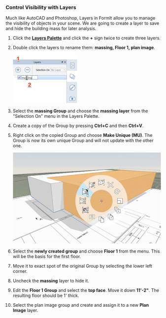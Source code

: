 ### Control Visibility with Layers
Much like AutoCAD and Photoshop, Layers in FormIt allow you to manage the visibility of objects in your scene. We are going to create a layer to save and hide the building mass for later analysis.

1. Click the [**Layers Palette**](../formit-introduction/tool-bars.md) and click the **+** sign twice to create three layers.

2. Double click the layers to rename them: **massing, Floor 1, plan image**. <br>
     
     ![](./images/10c435cf-fcc2-4a4b-9135-094dea903da2.png)

3. Select the **massing Group** and choose the **massing layer** from the "Selection On" menu in the Layers Palette.

4. Create a copy of the Group by pressing **Ctrl+C** and then **Ctrl+V**.

5. Right click on the copied Group and choose **Make Unique (MU)**. The Group is now its own unique Group and will not update with the other one. 

     ![](./images/3f46a20c-a1ab-44a1-8ba3-d2cdb050f1bd.png)

6. Select the **newly created group** and choose **Floor 1** from the menu. This will be the basis for the first floor.

7. Move it to exact spot of the original Group by selecting the lower left corner. 

8. Uncheck the **massing** layer to hide it.

9. Edit the **Floor 1 Group** and select the **top face**. Move it down **11'-2"**. The resulting floor should be 1' thick.

10. Select the plan image group and create and assign it to a new **Plan Image** layer.